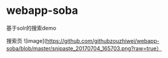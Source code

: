 # webapp-soba
基于solr的搜索demo

搜索页
![image](https://github.com/githubzouzhiwei/webapp-soba/blob/master/snipaste_20170704_165703.png?raw=true）
